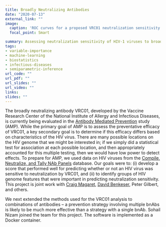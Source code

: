 ```yaml
---
title: Broadly Neutralizing Antibodies
date: "2020-07-13"
external_link: ""
image:
  caption: 'ROC curves for a proposed VRC01 neutralization sensitivity predictor. Inset: 3D structure of the HIV Envelope protein with colored areas based on identified important features and groups using our proposed variable importance measure. From Magaret et al. (2019)'
  focal_point: Smart

summary: Assessing neutralization sensitivity of HIV-1 viruses to broadly neutralizing antibodies.
tags:
- variable-importance
- machine-learning
- biostatistics
- infectious-diseases
- semiparametric-inference
url_code: ""
url_pdf: ""
url_slides: ""
url_video: ""
links:
slides: ""
---
```


The broadly neutralizing antibody VRC01, developed by the Vaccine
Research Center of the National Institute of Allergy and Infectious
Diseases, is currently being evaluated in the [Antibody Mediated
Prevention](https://ampstudy.org/) study (AMP). While the primary goal
of AMP is to assess the preventative efficacy of VRC01, a key secondary
goal is to determine if this efficacy differs based on characteristics
of the HIV virus. There are many possible locations on the HIV genome
that we might be interested in; if we simply did a statistical test for
association at each possible location, and then appropriately accounted
for this multiple testing, then we would have low power to detect
effects. To prepare for AMP, we used data on HIV viruses from the
[Compile, Neutralize, and Tally NAb
Panels](https://www.hiv.lanl.gov/components/sequence/HIV/neutralization/main.comp)
database. Our goals were to: (i) develop a score that performed well for
predicting whether or not an HIV virus was sensitive to neutralization
by VRC01, and (ii) to identify groups of HIV genome features that were
important in predicting neutralization sensitivity. This project is
joint work with [Craig Magaret](https://www.linkedin.com/in/camagaret/),
[David Benkeser](https://www.benkeserstatistics.com/#!), Peter Gilbert,
and others.

We next extended the methods used for the VRC01 analysis to combinations
of antibodies – a prevention strategy involving multiple bnAbs is likely
to be much more effective than a strategy with a single bnAb. Sohail
Nizam joined the team for this project. The software is implemented as a
Docker container.
